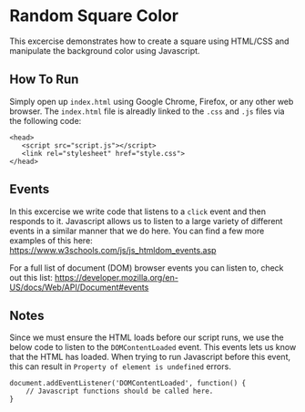 # Random Square Color
 
 This excercise demonstrates how to create a square using HTML/CSS and manipulate the background color using Javascript.

 ## How To Run

 Simply open up `index.html` using Google Chrome, Firefox, or any other web browser. The `index.html` file is alreadly linked to
 the `.css` and `.js` files via the following code:
 ```
 <head>
    <script src="script.js"></script>
    <link rel="stylesheet" href="style.css">       
</head>
```
## Events
In this excercise we write code that listens to a `click` event and then responds to it. Javascript allows us to listen to a large variety of different events in a similar manner that we do here. You can find a few more examples of this here: https://www.w3schools.com/js/js_htmldom_events.asp

For a full list of document (DOM) browser events you can listen to, check out this list:
https://developer.mozilla.org/en-US/docs/Web/API/Document#events


## Notes
Since we must ensure the HTML loads before our script runs, we use the below code to listen to the `DOMContentLoaded` event. This events lets us know that the HTML has loaded. When trying to run Javascript before this event, this can result in `Property of element is undefined` errors.
```
document.addEventListener('DOMContentLoaded', function() {
    // Javascript functions should be called here.
}
```
